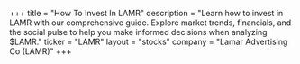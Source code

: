 +++
title = "How To Invest In LAMR"
description = "Learn how to invest in LAMR with our comprehensive guide. Explore market trends, financials, and the social pulse to help you make informed decisions when analyzing $LAMR."
ticker = "LAMR"
layout = "stocks"
company = "Lamar Advertising Co (LAMR)"
+++

